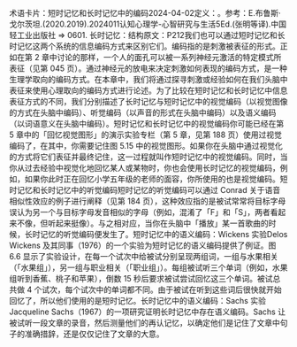 

术语卡片：短时记忆和长时记忆中的编码2024-04-02定义：。参考：E.布鲁斯·戈尔茨坦.(2020.2019).2024011认知心理学-心智研究与生活5Ed.(张明等译).中国轻工业出版社 => 0601. 长时记忆：结构原文：P212我们也可以通过短时记忆和长时记忆这两个系统的信息编码方式来区别它们。编码指的是刺激被表征的形式。正如在第 2 章中讨论的那样，一个人的面孔可以被一系列神经元激活的特定模式所表征（见第 045 页）。通过神经元的放电来决定刺激如何表现的编码方式，是一种生理学取向的编码方式。在本章中，我们将通过探寻刺激或经验如何在我们头脑中表征来使用心理取向的编码方式进行论述。为了比较在短时记忆和长时记忆中信息表征方式的不同，我们分别描述了长时记忆与短时记忆中的视觉编码（以视觉图像的方式在头脑中编码）、听觉编码（以声音的形式在头脑中编码）以及语义编码（以词语意义在头脑中编码）。短时记忆和长时记忆中的视觉编码你可能已经在第 5 章中的「回忆视觉图形」的演示实验专栏（第 5 章，见第 188 页）使用过视觉编码了，在其中，你需要记住图 5.15 中的视觉图形。如果你在头脑中通过视觉化的方式将它们表征并最终记住，这一过程就叫作短时记忆中的视觉编码。同时，当你从过去经验中视觉化地回忆某人或某物时，你也会使用长时记忆的视觉编码，例如，如果你此时正在回忆小学五年级的老师的面容，你所使用的也是视觉编码。短时记忆和长时记忆中的听觉编码短时记忆的听觉编码可以通过 Conrad 关于语音相似性效应的例子进行阐释（见第 184 页），这种效应指的是被试常常将目标字母误认为另一个与目标字母发音相似的字母（例如，混淆了「F」和「S」，两者看起来不像，但听起来挺像）。与之相对应，当你在头脑中「播放」某一首歌曲的时候，长时记忆的听觉编码便发生了。短时记忆中的语义编码：Wickens 实验Delos Wickens 及其同事（1976）的一个实验为短时记忆的语义编码提供了例证。图 6.6 显示了实验设计，在每一个试次中给被试分别呈现两组词，一组与水果相关（「水果组」），另一组与职业相关（「职业组」）。每组被试听三个单词（例如，水果组听到香蕉、桃子和苹果），倒数 15 秒后要求被试尝试回忆这三个单词。被试总共做 4 个试次，每个试次中的单词都不同。由于被试在听到这些词后很快就开始回忆了，所以他们使用的是短时记忆。长时记忆中的语义编码：Sachs 实验Jacqueline Sachs（1967）的一项研究证明长时记忆中存在语义编码。Sachs 让被试听一段文章的录音，然后测量他们的再认记忆，以确定他们是记住了文章中句子的准确措辞，还是仅仅记住了文章的大意。